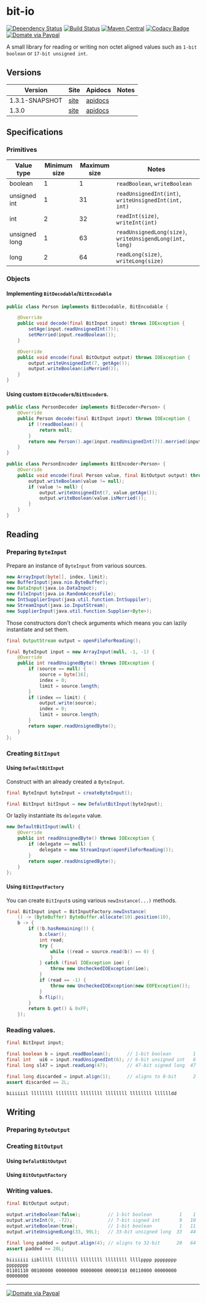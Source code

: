 bit-io
======
[![Dependency Status](https://www.versioneye.com/user/projects/563ccc514d415e001e00009b/badge.svg)](https://www.versioneye.com/user/projects/563ccc514d415e001e00009b)
[![Build Status](https://travis-ci.org/jinahya/bit-io.svg?branch=develop)](https://travis-ci.org/jinahya/bit-io)
[![Maven Central](https://img.shields.io/maven-central/v/com.github.jinahya/bit-io.svg)](http://search.maven.org/#search%7Cga%7C1%7Ca%3A%22bit-io%22)
[![Codacy Badge](https://api.codacy.com/project/badge/grade/53ae4f92af8246a48cbe8ecf0c04a002)](https://www.codacy.com/app/jinahya/bit-io)
[![Domate via Paypal](https://img.shields.io/badge/donate-paypal-blue.svg)](https://www.paypal.com/cgi-bin/webscr?cmd=_cart&business=A954LDFBW4B9N&lc=KR&item_name=GitHub&amount=5%2e00&currency_code=USD&button_subtype=products&add=1&bn=PP%2dShopCartBF%3adonate%2dpaypal%2dblue%2epng%3aNonHosted)

A small library for reading or writing non octet aligned values such as `1-bit boolean` or `17-bit unsigned int`.

## Versions
|Version|Site|Apidocs|Notes|
|-------|----|-------|-----|
|1.3.1-SNAPSHOT|[site](http://jinahya.github.io/bit-io/sites/1.3.1-SNAPSHOT/index.html)|[apidocs](http://jinahya.github.io/bit-io/sites/1.3.1-SNAPSHOT/apidocs/index.html)||
|1.3.0|[site](http://jinahya.github.io/bit-io/sites/1.3.0/index.html)|[apidocs](http://jinahya.github.io/bit-io/sites/1.3.0/apidocs/index.html)||

## Specifications
### Primitives
|Value type   |Minimum size|Maximum size|Notes|
|-------------|------------|------------|-----|
|boolean      |1           |1           |`readBoolean`, `writeBoolean`|
|unsigned int |1           |31          |`readUnsignedInt(int)`, `writeUnsignedInt(int, int)`|
|int          |2           |32          |`readInt(size)`, `writeInt(int)`|
|unsigned long|1           |63          |`readUnsignedLong(size)`, `writeUnsigendLong(int, long)`|
|long         |2           |64          |`readLong(size)`, `writeLong(size)`|
### Objects
#### Implementing `BitDecodable`/`BitEncodable`
```java
public class Person implements BitDecodable, BitEncodable {

    @Override
    public void decode(final BitInput input) throws IOException {
        setAge(input.readUnsignedInt(7));
        setMerried(input.readBoolean());
    }

    @Override
    public void encode(final BitOutput output) throws IOException {
        output.writeUnsignedInt(7, getAge());
        output.writeBoolean(isMerried());
    }
}
```
#### Using custom `BitDecoder`s/`BitEncoder`s.
```java
public class PersonDecoder implements BitDecoder<Person> {
    @Override
    public Person decode(final BitInput input) throws IOException {
        if (!readBoolean() {
            return null;
        }
        return new Person().age(input.readUnsignedInt(7)).merried(input.readBoolean());
    }
}

public class PersonEncoder implements BitEncoder<Person> {
    @Override
    public void encode(final Person value, final BitOutput output) throws IOException {
        output.writeBoolean(value != null);
        if (value != null) {
            output.writeUnsignedInt(7, value.getAge());
            output.writeBoolean(value.isMerried());
        }
    }
}
```
## Reading
### Preparing `ByteInput`
Prepare an instance of `ByteInput` from various sources.
````java
new ArrayInput(byte[], index, limit);
new BufferInput(java.nio.ByteBuffer);
new DataInput(java.io.DataInput);
new FileInput(java.io.RandomAccessFile);
new IntSupplierInput(java.util.function.IntSuppiler);
new StreamInput(java.io.InputStream);
new SupplierInput(java.util.function.Supplier<Byte>);
````
Those constructors don't check arguments which means you can lazily instantiate and set them.
```java
final OutputStream output = openFileForReading();

final ByteInput input = new ArrayInput(null, -1, -1) {
    @Override
    public int readUnsignedByte() throws IOException {
        if (source == null) {
            source = byte[16];
            index = 0;
            limit = source.length;
        }
        if (index == limit) {
            output.write(source);
            index = 0;
            limit = source.length;
        }
        return super.readUnsignedByte();
    }
};
```
### Creating `BitInput`
#### Using `DefaultBitInput`
Construct with an already created a `ByteInput`.
```java
final ByteInput byteInput = createByteInput();

final BitInput bitInput = new DefalutBitInput(byteInput);
```
Or lazliy instantiate its `delegate` value.
```java
new DefaultBitInput(null) {
    @Override
    public int readUnsignedByte() throws IOException {
        if (delegate == null) {
            delegate = new StreamInput(openFileForReading());
        }
        return super.readUnsignedByte();
    }
};
```
#### Using `BitInputFactory`
You can create `BitInput`s using various `newInstance(...)` methods.
```java
final BitInput input = BitInputFactory.newInstance(
    () -> (ByteBuffer) ByteBuffer.allocate(10).position(10),
    b -> {
        if (!b.hasRemaining()) {
            b.clear();
            int read;
            try {
                while ((read = source.read(b)) == 0) {
                }
            } catch (final IOException ioe) {
                throw new UncheckedIOException(ioe);
            }
            if (read == -1) {
                throw new UncheckedIOException(new EOFException());
            }
            b.flip();
        }
        return b.get() & 0xFF;
    });
```
### Reading values.
```java
final BitInput input;

final boolean b = input.readBoolean();      // 1-bit boolean        1    1
final int   ui6 = input.readUnsignedInt(6); // 6-bit unsigned int   6    7
final long sl47 = input.readLong(47);       // 47-bit signed long  47   54

final long discarded = input.align(1);      // aligns to 8-bit      2   56
assert discarded == 2L;
```
```
biiiiiil llllllll llllllll llllllll llllllll llllllll lllllldd
```
## Writing
### Preparing `ByteOutput`
### Creating `BitOutput`
#### Using `DefalutBitOutput`
#### Using `BitOutputFactory`
### Writing values.
```java
final BitOutput output;

output.writeBoolean(false);          // 1-bit boolean          1    1
output.writeInt(9, -72);             // 7-bit signed int       9   10
output.writeBoolean(true);           // 1-bit boolean          1   11
output.writeUnsignedLong(33, 99L);   // 33-bit unsigned long  33   44

final long padded = output.align(4); // aligns to 32-bit      20   64
assert padded == 20L;
```
```
biiiiiii iiblllll llllllll llllllll llllllll llllpppp pppppppp pppppppp
01101110 00100000 00000000 00000000 00000110 00110000 00000000 00000000
```
----
[![Domate via Paypal](https://img.shields.io/badge/donate-paypal-blue.svg)](https://www.paypal.com/cgi-bin/webscr?cmd=_cart&business=A954LDFBW4B9N&lc=KR&item_name=GitHub&amount=5%2e00&currency_code=USD&button_subtype=products&add=1&bn=PP%2dShopCartBF%3adonate%2dpaypal%2dblue%2epng%3aNonHosted)
